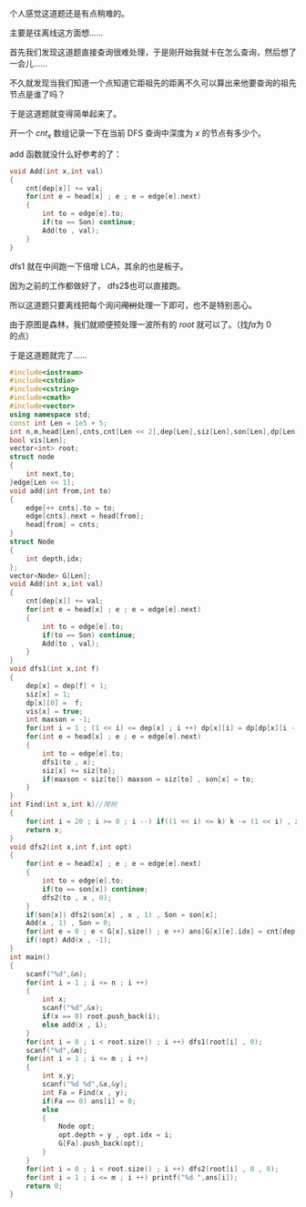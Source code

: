 个人感觉这道题还是有点稍难的。  

主要是往离线这方面想……  

首先我们发现这道题直接查询很难处理，于是刚开始我就卡在怎么查询，然后想了一会儿……  

不久就发现当我们知道一个点知道它距祖先的距离不久可以算出来他要查询的祖先节点是谁了吗？  

于是这道题就变得简单起来了。  

开一个 $cnt_x$ 数组记录一下在当前 DFS 查询中深度为 $x$ 的节点有多少个。  

add 函数就没什么好参考的了：  

```cpp
void Add(int x,int val)
{
	cnt[dep[x]] += val;
	for(int e = head[x] ; e ; e = edge[e].next)
	{
		int to = edge[e].to;
		if(to == Son) continue;
		Add(to , val);
	}
}
```
dfs1 就在中间跑一下倍增 LCA，其余的也是板子。

因为之前的工作都做好了， dfs2$也可以直接跑。  

所以这道题只要离线把每个询问~~爬树~~处理一下即可，也不是特别恶心。

由于原图是森林，我们就顺便预处理一波所有的 $root$ 就可以了。（找$fa$为 $0$ 的点）

于是这道题就完了……  

```cpp
#include<iostream>
#include<cstdio>
#include<cstring>
#include<cmath>
#include<vector>
using namespace std;
const int Len = 1e5 + 5;
int n,m,head[Len],cnts,cnt[Len << 2],dep[Len],siz[Len],son[Len],dp[Len][30],Son,ans[Len];
bool vis[Len];
vector<int> root;
struct node
{
	int next,to;
}edge[Len << 1];
void add(int from,int to)
{
	edge[++ cnts].to = to;
	edge[cnts].next = head[from];
	head[from] = cnts;
}
struct Node
{
	int depth,idx;
};
vector<Node> G[Len];
void Add(int x,int val)
{
	cnt[dep[x]] += val;
	for(int e = head[x] ; e ; e = edge[e].next)
	{
		int to = edge[e].to;
		if(to == Son) continue;
		Add(to , val);
	}
}
void dfs1(int x,int f)
{
	dep[x] = dep[f] + 1;
	siz[x] = 1;
	dp[x][0] =  f;
	vis[x] = true;
	int maxson = -1;
	for(int i = 1 ; (1 << i) <= dep[x] ; i ++) dp[x][i] = dp[dp[x][i - 1]][i - 1];
	for(int e = head[x] ; e ; e = edge[e].next)
	{
		int to = edge[e].to;
		dfs1(to , x);
		siz[x] += siz[to];
		if(maxson < siz[to]) maxson = siz[to] , son[x] = to;
	}
}
int Find(int x,int k)//爬树 
{
	for(int i = 20 ; i >= 0 ; i --) if((1 << i) <= k) k -= (1 << i) , x = dp[x][i];
	return x;
}
void dfs2(int x,int f,int opt)
{
	for(int e = head[x] ; e ; e = edge[e].next)
	{
		int to = edge[e].to;
		if(to == son[x]) continue;
		dfs2(to , x , 0);
	}	
	if(son[x]) dfs2(son[x] , x , 1) , Son = son[x];
	Add(x , 1) , Son = 0;
	for(int e = 0 ; e < G[x].size() ; e ++) ans[G[x][e].idx] = cnt[dep[x] + G[x][e].depth] - 1;
	if(!opt) Add(x , -1);
} 
int main()
{
	scanf("%d",&n);
	for(int i = 1 ; i <= n ; i ++)
	{
		int x;
		scanf("%d",&x);
		if(x == 0) root.push_back(i);
		else add(x , i);
	}
	for(int i = 0 ; i < root.size() ; i ++) dfs1(root[i] , 0);
	scanf("%d",&m);
	for(int i = 1 ; i <= m ; i ++)
	{
		int x,y;
		scanf("%d %d",&x,&y);
		int Fa = Find(x , y);
		if(Fa == 0) ans[i] = 0;
		else 
		{
			Node opt;
			opt.depth = y , opt.idx = i;
			G[Fa].push_back(opt);
		}
	}
	for(int i = 0 ; i < root.size() ; i ++) dfs2(root[i] , 0 , 0);
	for(int i = 1 ; i <= m ; i ++) printf("%d ",ans[i]);
	return 0;
}
```